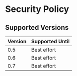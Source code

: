 # Security Policy

## Supported Versions

| Version | Supported Until |
| ------- | --------------- |
| 0.5     | Best effort     |
| 0.6     | Best effort     |
| 0.7     | Best effort     |
